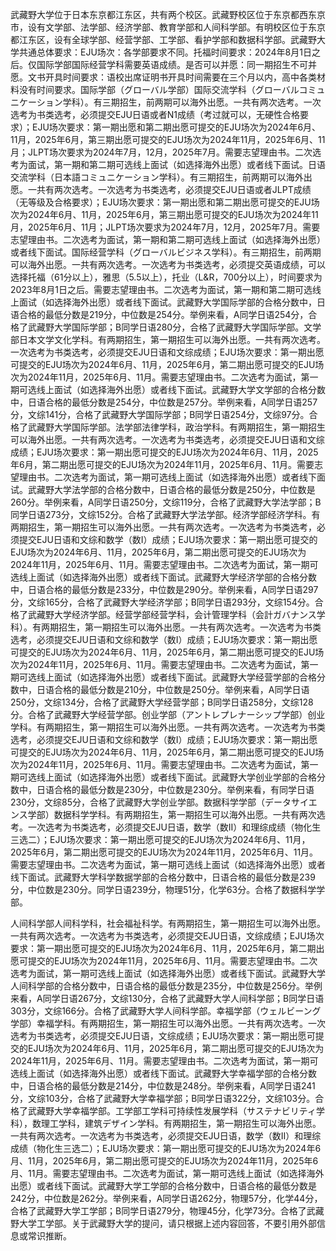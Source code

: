 武藏野大学位于日本东京都江东区，共有两个校区。武藏野校区位于东京都西东京市，设有文学部、法学部、经济学部、教育学部和人间科学部。有明校区位于东京都江东区，设有全球学部、经营学部、工学部、看护学部和数据科学部。武藏野大学共通总体要求：EJU场次：各学部要求不同。托福时间要求：2024年8月1日之后。仅国际学部国际经营学科需要英语成绩。是否可以并愿：同一期招生不可并愿。文书开具时间要求：语校出席证明书开具时间需要在三个月以内，高中各类材料没有时间要求。国际学部（グローバル学部）国际交流学科（グローバルコミュニケーション学科）。有三期招生，前两期可以海外出愿。一共有两次选考。一次选考为书类选考，必须提交EJU日语或者N1成绩（考过就可以，无硬性合格要求）；EJU场次要求：第一期出愿和第二期出愿可提交的EJU场次为2024年6月、11月，2025年6月，第三期出愿可提交的EJU场次为2024年11月，2025年6月、11月；JLPT场次要求为2024年7月，12月，2025年7月。需要志望理由书。二次选考为面试，第一期和第二期可选线上面试（如选择海外出愿）或者线下面试。日语交流学科（日本語コミュニケーション学科）。有三期招生，前两期可以海外出愿。一共有两次选考。一次选考为书类选考，必须提交EJU日语或者JLPT成绩（无等级及合格要求）；EJU场次要求：第一期出愿和第二期出愿可提交的EJU场次为2024年6月、11月，2025年6月，第三期出愿可提交的EJU场次为2024年11月，2025年6月、11月；JLPT场次要求为2024年7月，12月，2025年7月。需要志望理由书。二次选考为面试，第一期和第二期可选线上面试（如选择海外出愿）或者线下面试。国际经营学科（グローバルビジネス学科）。有三期招生，前两期可以海外出愿。一共有两次选考。一次选考为书类选考，必须提交英语成绩，可以选择托福（61分以上），雅思（5.5以上），托业（L&R，700分以上），时间要求为2023年8月1日之后。需要志望理由书。二次选考为面试，第一期和第二期可选线上面试（如选择海外出愿）或者线下面试。武藏野大学国际学部的合格分数中，日语合格的最低分数是219分，中位数是254分。举例来看，A同学日语254分，合格了武藏野大学国际学部；B同学日语280分，合格了武藏野大学国际学部。文学部日本文学文化学科。有两期招生，第一期招生可以海外出愿。一共有两次选考。一次选考为书类选考，必须提交EJU日语和文综成绩；EJU场次要求：第一期出愿可提交的EJU场次为2024年6月、11月，2025年6月，第二期出愿可提交的EJU场次为2024年11月，2025年6月、11月。需要志望理由书。二次选考为面试，第一期可选线上面试（如选择海外出愿）或者线下面试。武藏野大学文学部的合格分数中，日语合格的最低分数是254分，中位数是257分。举例来看，A同学日语257分，文综141分，合格了武藏野大学国际学部；B同学日语254分，文综97分。合格了武藏野大学国际学部。法学部法律学科，政治学科。有两期招生，第一期招生可以海外出愿。一共有两次选考。一次选考为书类选考，必须提交EJU日语和文综成绩；EJU场次要求：第一期出愿可提交的EJU场次为2024年6月、11月，2025年6月，第二期出愿可提交的EJU场次为2024年11月，2025年6月、11月。需要志望理由书。二次选考为面试，第一期可选线上面试（如选择海外出愿）或者线下面试。武藏野大学法学部的合格分数中，日语合格的最低分数是250分，中位数是260分。举例来看，A同学日语250分，文综119分，合格了武藏野大学法学部；B同学日语273分，文综152分。合格了武藏野大学法学部。经济学部经济学科。有两期招生，第一期招生可以海外出愿。一共有两次选考。一次选考为书类选考，必须提交EJU日语和文综和数学（数I）成绩；EJU场次要求：第一期出愿可提交的EJU场次为2024年6月、11月，2025年6月，第二期出愿可提交的EJU场次为2024年11月，2025年6月、11月。需要志望理由书。二次选考为面试，第一期可选线上面试（如选择海外出愿）或者线下面试。武藏野大学经济学部的合格分数中，日语合格的最低分数是233分，中位数是290分。举例来看，A同学日语297分，文综165分，合格了武藏野大学经济学部；B同学日语293分，文综154分。合格了武藏野大学经济学部。经营学部经营学科，会计管理学科（会計ガバナンス学科）。有两期招生，第一期招生可以海外出愿。一共有两次选考。一次选考为书类选考，必须提交EJU日语和文综和数学（数I）成绩；EJU场次要求：第一期出愿可提交的EJU场次为2024年6月、11月，2025年6月，第二期出愿可提交的EJU场次为2024年11月，2025年6月、11月。需要志望理由书。二次选考为面试，第一期可选线上面试（如选择海外出愿）或者线下面试。武藏野大学经营学部的合格分数中，日语合格的最低分数是210分，中位数是250分。举例来看，A同学日语250分，文综134分，合格了武藏野大学经营学部；B同学日语258分，文综128分。合格了武藏野大学经营学部。创业学部（アントレプレナーシップ学部）创业学科。有两期招生，第一期招生可以海外出愿。一共有两次选考。一次选考为书类选考，必须提交EJU日语和文综和数学（数I）成绩；EJU场次要求：第一期出愿可提交的EJU场次为2024年6月、11月，2025年6月，第二期出愿可提交的EJU场次为2024年11月，2025年6月、11月。需要志望理由书。二次选考为面试，第一期可选线上面试（如选择海外出愿）或者线下面试。武藏野大学创业学部的合格分数中，日语合格的最低分数是230分，中位数是230分。举例来看，有同学日语230分，文综85分，合格了武藏野大学创业学部。数据科学学部（データサイエンス学部）数据科学学科。有两期招生，第一期招生可以海外出愿。一共有两次选考。一次选考为书类选考，必须提交EJU日语，数学（数II）和理综成绩（物化生三选二）；EJU场次要求：第一期出愿可提交的EJU场次为2024年6月、11月，2025年6月，第二期出愿可提交的EJU场次为2024年11月，2025年6月、11月。需要志望理由书。二次选考为面试，第一期可选线上面试（如选择海外出愿）或者线下面试。武藏野大学科学数据学部的合格分数中，日语合格的最低分数是239分，中位数是230分。同学日语239分，物理51分，化学63分。合格了数据科学学部。

人间科学部人间科学科，社会福祉科学。有两期招生，第一期招生可以海外出愿。一共有两次选考。一次选考为书类选考，必须提交EJU日语，文综成绩；EJU场次要求：第一期出愿可提交的EJU场次为2024年6月、11月，2025年6月，第二期出愿可提交的EJU场次为2024年11月，2025年6月、11月。需要志望理由书。二次选考为面试，第一期可选线上面试（如选择海外出愿）或者线下面试。武藏野大学人间科学部的合格分数中，日语合格的最低分数是235分，中位数是256分。举例来看，A同学日语267分，文综130分，合格了武藏野大学人间科学部；B同学日语303分，文综166分。合格了武藏野大学人间科学部。幸福学部（ウェルビーング学部）幸福学科。有两期招生，第一期招生可以海外出愿。一共有两次选考。一次选考为书类选考，必须提交EJU日语，文综成绩；EJU场次要求：第一期出愿可提交的EJU场次为2024年6月、11月，2025年6月，第二期出愿可提交的EJU场次为2024年11月，2025年6月、11月。需要志望理由书。二次选考为面试，第一期可选线上面试（如选择海外出愿）或者线下面试。武藏野大学幸福学部的合格分数中，日语合格的最低分数是214分，中位数是248分。举例来看，A同学日语241分，文综103分，合格了武藏野大学幸福学部；B同学日语322分，文综103分。合格了武藏野大学幸福学部。工学部工学科可持续性发展学科（サステナビリティ学科），数理工学科，建筑デザイン学科。有两期招生，第一期招生可以海外出愿。一共有两次选考。一次选考为书类选考，必须提交EJU日语，数学（数II）和理综成绩（物化生三选二）；EJU场次要求：第一期出愿可提交的EJU场次为2024年6月、11月，2025年6月，第二期出愿可提交的EJU场次为2024年11月，2025年6月、11月。需要志望理由书。二次选考为面试，第一期可选线上面试（如选择海外出愿）或者线下面试。武藏野大学工学部的合格分数中，日语合格的最低分数是242分，中位数是262分。举例来看，A同学日语262分，物理57分，化学44分，合格了武藏野大学工学部；B同学日语279分，物理45分，化学73分。合格了武藏野大学工学部。关于武藏野大学的提问，请只根据上述内容回答，不要引用外部信息或常识推断。